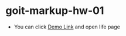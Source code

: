 # goit-markup-hw-01

- You can click [Demo Link](https://ivanpovich.github.io/goit-markup-hw-01/)
  and open life page
